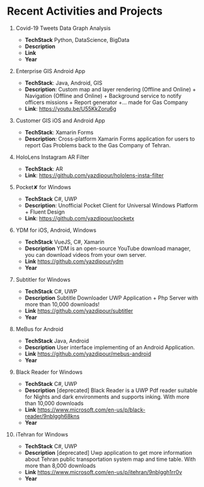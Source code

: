# Recent Activities and Projects

1. Covid-19 Tweets Data Graph Analysis

   - **TechStack** Python, DataScience, BigData
   - **Description**
   - **Link**
   - **Year**

1. Enterprise GIS Android App

   - **TechStack**: Java, Android, GIS
   - **Description**: Custom map and layer rendering (Offline and Online) + Navigation (Offline and Online) + Background service to notify officers missions + Report generator +... made for Gas Company
   - **Link**: https://youtu.be/U55KkZoru6g

1. Customer GIS iOS and Android App

   - **TechStack**: Xamarin Forms
   - **Description**: Cross-platform Xamarin Forms application for users to report Gas Problems back to the Gas Company of Tehran.

1. HoloLens Instagram AR Filter

   - **TechStack**: AR
   - **Link**: https://github.com/yazdipour/hololens-insta-filter

1. Pocket✘ for Windows

   - **TechStack** C#, UWP
   - **Description**: Unofficial Pocket Client for Universal Windows Platform + Fluent Design
   - **Link**: https://github.com/yazdipour/pocketx

1. YDM for iOS, Android, Windows

   - **TechStack** VueJS, C#, Xamarin
   - **Description** YDM is an open-source YouTube download manager, you can download videos from your own server.
   - **Link** https://github.com/yazdipour/ydm
   - **Year**

1. Subtitler for Windows

   - **TechStack** C#, UWP
   - **Description** Subtitle Downloader UWP Application + Php Server with more than 10,000 downloads!
   - **Link** https://github.com/yazdipour/subtitler
   - **Year**

1. MeBus for Android

   - **TechStack** Java, Android
   - **Description** User interface implementing of an Android Application.
   - **Link** https://github.com/yazdipour/mebus-android
   - **Year**

1. Black Reader for Windows

   - **TechStack** C#, UWP
   - **Description** [deprecated] Black Reader is a UWP Pdf reader suitable for Nights and dark environments and supports inking. With more than 10,000 downloads
   - **Link** https://www.microsoft.com/en-us/p/black-reader/9nblggh68kns
   - **Year**

1. iTehran for Windows

   - **TechStack** C#, UWP
   - **Description** [deprecated] Uwp application to get more information about Tehran public transportation system map and time table. With more than 8,000 downloads
   - **Link** https://www.microsoft.com/en-us/p/itehran/9nblggh1rr0v
   - **Year**
